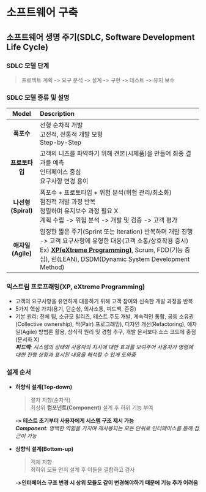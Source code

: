 # 소프트웨어 구축
## 소프트웨어 생명 주기(SDLC, Software Development Life Cycle)
### SDLC 모델 단계
  > 프로젝트 계획 -> 요구 분석 -> 설계 -> 구현 -> 테스트 -> 유지 보수
### SDLC 모델 종류 및 설명
|Model|Description|
|:-:|:-|
|**폭포수**|선형 순차적 개발<br>고전적, 전통적 개발 모형<br>Step-by-Step|
|**프로토타입**|고객의 니즈를 파악하기 위해 견본(시제품)을 만들어 최종 결과를 예측<br>인터페이스 중심<br>요구사항 변경 용이|
|**나선형<br>(Spiral)**|폭포수 + 프로토타입 + 위험 분석(위험 관리/최소화)<br>점진적 개발 과정 반복<br>정밀하며 유지보수 과정 필요 X<br>계획 수립 -> 위험 분석 -> 개발 및 검증 -> 고객 평가|
|**애자일<br>(Agile)**|일정한 짧은 주기(Sprint 또는 Iteration) 반복하며 개발 진행<br>-> 고객 요구사항에 유형한 대응(고객 소통/상호작용 중시)<br>Ex) <ins>**XP(eXtreme Programming)**</ins>, Scrum, FDD(기능 중심), 린(LEAN), DSDM(Dynamic System Development Method)|
### 익스트림 프로프래밍(XP, eXtreme Programming)
- 고객의 요구사항을 유연하게 대응하기 위해 고객 참여와 신속한 개발 과정을 반복
- 5가지 핵심 가치(용기, 단순성, 의사소통, 피드백, 존중)
- 기본 원리: 전체 팀, 소규모 릴리즈, 테스트 주도 개발, 계속적인 통합, 공동 소유권(Collective ownership), 짝(Pair) 프로그래밍), 디자인 개선(Refactoring), 애자일(Agile) 방법론 활용, 상식적 원리 및 경험 추구, 개발 문서보다 소스 코드에 중점(문서화 X)<br>
  ***피드백**: 시스템의 상태와 사용자의 지시에 대한 효과를 보여주어 사용자가 명령에 대한 진행 상황과 표시된 내용을 해석할 수 있게 도와줌*
### 설계 순서
- **하향식 설계(Top-down)**
  > 절차 지향(순차적)<br>최상위 **컴포넌트(Component)** 설계 후 하위 기능 부여
  
  **-> 테스트 초기부터 사용자에게 시스템 구조 제시 가능**<br>
  ***Component**: 명백한 역할을 가지며 재사용되는 모든 단위로 인터페이스를 통해 접근이 가능*
- **상향식 설계(Bottom-up)**
  > 객체 지향<br>최하위 모듈 먼저 설계 후 이들을 결합하고 검사<br>
  
  **->인터페이스 구조 변경 시 상위 모듈도 같이 변경해야하기 때문에 기능 추가 어려움**
